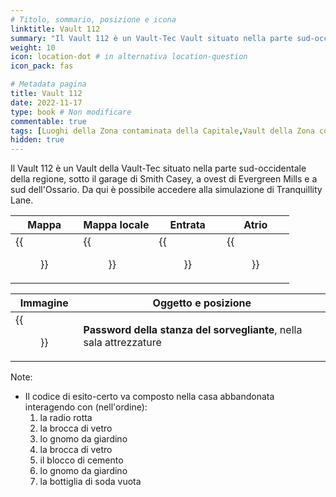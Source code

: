 ```yaml
---
# Titolo, sommario, posizione e icona
linktitle: Vault 112
summary: "Il Vault 112 è un Vault-Tec Vault situato nella parte sud-occidentale della regione, sotto il garage di Smith Casey, a ovest di Evergreen Mills e a sud dell'Ossario. Da qui è possibile accedere alla simulazione di Tranquillity Lane."
weight: 10
icon: location-dot # in alternativa location-question
icon_pack: fas

# Metadata pagina
title: Vault 112
date: 2022-11-17
type: book # Non modificare
commentable: true
tags: [Luoghi della Zona contaminata della Capitale,Vault della Zona contaminata della Capitale] 
hidden: true
---
```




Il Vault 112 è un Vault della Vault-Tec situato nella parte sud-occidentale della regione, sotto il garage di Smith Casey, a ovest di Evergreen Mills e a sud dell'Ossario. Da qui è possibile accedere alla simulazione di Tranquillity Lane.

| Mappa                                           | Mappa locale                          | Entrata                          | Atrio                                |
| ----------------------------------------------- | ------------------------------------- | -------------------------------- | ------------------------------------ |
| {{<figure src="Smith_Caseys_Garage_loc.webp">}} | {{<figure src="Vault_112_map.webp">}} | {{<figure src="Vault112.webp">}} | {{<figure src="Vault_112_TQ.webp">}} |

| Immagine                                                | Oggetto e posizione                                                 |
| ------------------------------------------------------- | ------------------------------------------------------------------- |
| {{<figure src="Vault_112_overseers_office_code.webp">}} | **Password della stanza del sorvegliante**, nella sala attrezzature |



Note:
- Il codice di esito-certo va composto nella casa abbandonata interagendo con (nell'ordine): 
	1. la radio rotta
	2. la brocca di vetro
	3. lo gnomo da giardino
	4. la brocca di vetro
	5. il blocco di cemento
	6. lo gnomo da giardino
	7. la bottiglia di soda vuota


